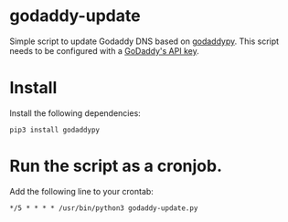 # godaddy-update
Simple script to update Godaddy DNS based on [godaddypy](https://github.com/eXamadeus/godaddypy).
This script needs to be configured with a [GoDaddy's API key](https://developer.godaddy.com/getstarted).

# Install
Install the following dependencies:
```
pip3 install godaddypy
```

# Run the script as a cronjob.
Add the following line to your crontab:
```
*/5 * * * * /usr/bin/python3 godaddy-update.py
```
